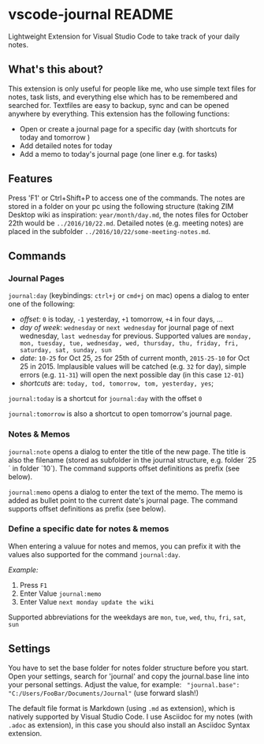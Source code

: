 # vscode-journal README

Lightweight Extension for Visual Studio Code to take track of your daily notes.  

## What's this about?
This extension is only useful for people like me, who use simple text files for notes, task lists, and everything else which has to be remembered and searched for. Textfiles are easy to backup, sync and can be opened anywhere by everything. This extension has the following functions: 

* Open or create a journal page for a specific day (with shortcuts for today and tomorrow )
* Add detailed notes for today 
* Add a memo to today's journal page (one liner e.g. for tasks)


## Features
Press 'F1' or Ctrl+Shift+P to access one of the  commands. 
The notes are stored in a folder on your pc using the following structure (taking ZIM Desktop wiki as inspiration: `year/month/day.md`, the notes files for October 22th would be `../2016/10/22.md`. Detailed notes (e.g. meeting notes) are placed in the subfolder `../2016/10/22/some-meeting-notes.md`.

## Commands 

### Journal Pages
`journal:day` (keybindings: `ctrl+j` or `cmd+j` on mac) opens a dialog to enter one of the following: 
* _offset:_ `0` is today, `-1` yesterday, `+1` tomorrow, `+4` in four days, ...
* _day of week_: `wednesday` or  `next wednesday` for journal page of next wednesday, `last wednesday` for previous. Supported values are `monday, mon, tuesday, tue, wednesday, wed, thursday, thu, friday, fri, saturday, sat, sunday, sun` 
* _date_: `10-25` for Oct 25, `25` for 25th of current month, `2015-25-10` for Oct 25 in 2015. Implausible values will be catched (e.g. `32` for day), simple errors (e.g. `11-31`) will open the next possible day (in this case `12-01`)
* _shortcuts_ are: `today, tod, tomorrow, tom, yesterday, yes`;


`journal:today` is a shortcut for `journal:day` with the offset `0`

`journal:tomorrow` is also a shortcut to open tomorrow's journal page. 

### Notes & Memos
`journal:note` opens a dialog to enter the title of the new page. The title is also the filename (stored as subfolder in the journal structure, e.g. folder ´25´ in folder ´10´). The command supports offset definitions as prefix (see below). 

`journal:memo` 
opens a dialog to enter the text of the memo. The memo is added as bullet point to the current date's journal page. The command supports offset definitions as prefix (see below).

### Define a specific date for notes & memos
When entering a valuue for notes and memos, you can prefix it with the values also supported for the command `journal:day`. 

_Example:_ 
1.  Press `F1` 
2.  Enter Value `journal:memo` 
3.  Enter Value `next monday update the wiki`

Supported abbreviations for the weekdays are `mon`, `tue`, `wed`, `thu`, `fri`, `sat`, `sun`

   

## Settings
You have to set the base folder for notes folder structure before you start. Open your settings, search for 'journal' and copy the journal.base line into your personal settings. Adjust the value, for example: ` "journal.base": "C:/Users/FooBar/Documents/Journal"` (use forward slash!)

The default file format is Markdown (using `.md` as extension), which is natively supported by Visual Studio Code. I use Asciidoc for my notes (with `.adoc` as extension), in this case you should also install an Asciidoc Syntax extension. 

